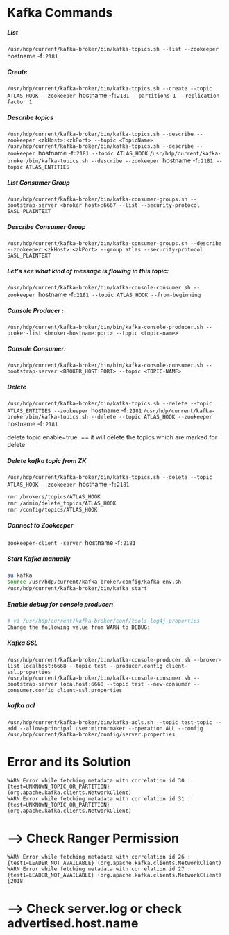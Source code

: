 # Kafka Commands

##### List
`/usr/hdp/current/kafka-broker/bin/kafka-topics.sh --list --zookeeper `hostname -f`:2181`

##### Create
`/usr/hdp/current/kafka-broker/bin/kafka-topics.sh --create --topic ATLAS_HOOK --zookeeper `hostname -f`:2181 --partitions 1 --replication-factor 1`

##### Describe topics
`/usr/hdp/current/kafka-broker/bin/kafka-topics.sh --describe --zookeeper <zkHost>:<zkPort> --topic <TopicName>`
`/usr/hdp/current/kafka-broker/bin/kafka-topics.sh --describe --zookeeper `hostname -f`:2181 --topic ATLAS_HOOK`
`/usr/hdp/current/kafka-broker/bin/kafka-topics.sh --describe --zookeeper `hostname -f`:2181 --topic ATLAS_ENTITIES`

##### List Consumer Group
`/usr/hdp/current/kafka-broker/bin/kafka-consumer-groups.sh --bootstrap-server <broker host>:6667 --list --security-protocol SASL_PLAINTEXT` 

##### Describe Consumer Group
`/usr/hdp/current/kafka-broker/bin/kafka-consumer-groups.sh --describe --zookeeper <zkHost>:<zkPort> --group atlas --security-protocol SASL_PLAINTEXT`

##### Let's see what kind of message is flowing in this topic:
`/usr/hdp/current/kafka-broker/bin/kafka-console-consumer.sh --zookeeper `hostname -f`:2181 --topic ATLAS_HOOK --from-beginning`

##### Console Producer :
`/usr/hdp/current/kafka-broker/bin/bin/kafka-console-producer.sh --broker-list <broker-hostname:port> --topic <topic-name>`

##### Console Consumer:
`/usr/hdp/current/kafka-broker/bin/bin/kafka-console-consumer.sh --bootstrap-server <BROKER_HOST:PORT> --topic <TOPIC-NAME>`

##### Delete
`/usr/hdp/current/kafka-broker/bin/kafka-topics.sh --delete --topic ATLAS_ENTITIES --zookeeper `hostname -f`:2181`
`/usr/hdp/current/kafka-broker/bin/kafka-topics.sh --delete --topic ATLAS_HOOK --zookeeper `hostname -f`:2181`

delete.topic.enable=true. == it will delete the topics which are marked for delete

##### Delete kafka topic from ZK

`/usr/hdp/current/kafka-broker/bin/kafka-topics.sh --delete --topic ATLAS_HOOK --zookeeper `hostname -f`:2181`
```bash
rmr /brokers/topics/ATLAS_HOOK
rmr /admin/delete_topics/ATLAS_HOOK
rmr /config/topics/ATLAS_HOOK
```

##### Connect to Zookeeper
`zookeeper-client -server `hostname -f`:2181`

#####  Start Kafka manually
```bash
su kafka
source /usr/hdp/current/kafka-broker/config/kafka-env.sh
/usr/hdp/current/kafka-broker/bin/kafka start
```

##### Enable debug for console producer:
```sh
# vi /usr/hdp/current/kafka-broker/conf/tools-log4j.properties
Change the following value from WARN to DEBUG:
```

##### Kafka SSL
```
/usr/hdp/current/kafka-broker/bin/kafka-console-producer.sh --broker-list localhost:6668 --topic test --producer.config client-ssl.properties
/usr/hdp/current/kafka-broker/bin/kafka-console-consumer.sh --bootstrap-server localhost:6668 --topic test --new-consumer --consumer.config client-ssl.properties
```

##### kafka acl

`/usr/hdp/current/kafka-broker/bin/kafka-acls.sh --topic test-topic --add --allow-principal user:mirrormaker --operation ALL --config /usr/hdp/current/kafka-broker/config/server.properties`


# Error and its Solution

```
WARN Error while fetching metadata with correlation id 30 : {test=UNKNOWN_TOPIC_OR_PARTITION} (org.apache.kafka.clients.NetworkClient)
WARN Error while fetching metadata with correlation id 31 : {test=UNKNOWN_TOPIC_OR_PARTITION} (org.apache.kafka.clients.NetworkClient)
```
--> Check Ranger Permission
==========================================================================================================

```
WARN Error while fetching metadata with correlation id 26 : {test1=LEADER_NOT_AVAILABLE} (org.apache.kafka.clients.NetworkClient)
WARN Error while fetching metadata with correlation id 27 : {test1=LEADER_NOT_AVAILABLE} (org.apache.kafka.clients.NetworkClient)[2018
```
--> Check server.log or check advertised.host.name
==========================================================================================================
